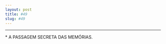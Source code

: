 ```yaml
---
layout: post
title: #49
slug: #49
---
```

---
<p class="description" style="text-align: justify;">
* A PASSAGEM SECRETA DAS MEMÓRIAS.
